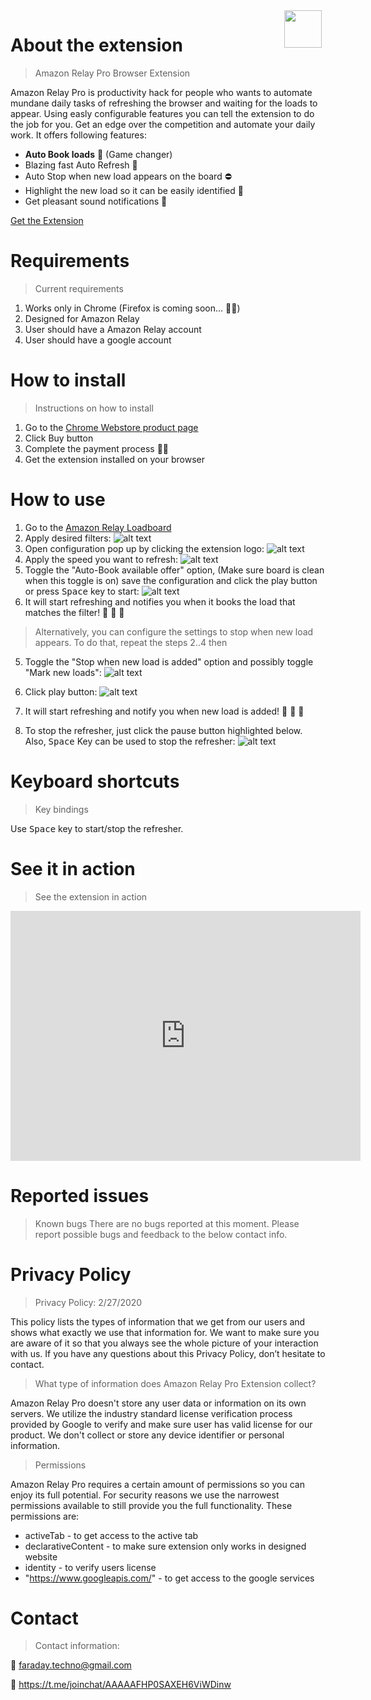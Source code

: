 <img style="float: right; margin-right: 6px" width="60px" height="60px" src="./img/logo.png">

# About the extension
> Amazon Relay Pro Browser Extension 

Amazon Relay Pro is productivity hack for people who wants to automate mundane daily tasks of refreshing the browser and waiting for the loads to appear. Using easly configurable features you can tell the extension to do the job for you. Get an edge over the competition and automate your daily work.
It offers following features:

* **Auto Book loads** 💪 (Game changer)
* Blazing fast Auto Refresh 🚀
* Auto Stop when new load appears on the board ⛔️
* Highlight the new load so it can be easily identified 📌
* Get pleasant sound notifications 🔔

[Get the Extension](https://chrome.google.com/webstore/detail/amazon-relay-pro/peionlgkagofbcdmkjmnjfbpnfchdkal?hl=en&gl=US&authuser=0)


# Requirements
> Current requirements

1. Works only in Chrome (Firefox is coming soon... 👨‍💻)
2. Designed for Amazon Relay 
3. User should have a Amazon Relay account
4. User should have a google account

# How to install
> Instructions on how to install

1. Go to the [Chrome Webstore product page](https://chrome.google.com/webstore/detail/amazon-relay-pro/peionlgkagofbcdmkjmnjfbpnfchdkal?hl=en&gl=US&authuser=0)
2. Click Buy button 
3. Complete the payment process ✍🏼
4. Get the extension installed on your browser

# How to use
1. Go to the [Amazon Relay Loadboard](https://relay.amazon.com/tours/loadboard?)
2. Apply desired filters:
![alt text](./img/filter.png "Filtered Page")
3. Open configuration pop up by clicking the extension logo:
![alt text](./img/open-popup.png "Open pop up")
4. Apply the speed you want to refresh:
![alt text](./img/open-popup.png "Open pop up")
5. Toggle the "Auto-Book available offer" option, (Make sure board is clean when this toggle is on) save the configuration and click the play button or press <kbd>Space</kbd> key to start:
![alt text](./img/auto-book.png "Open pop up")
6. It will start refreshing and notifies you when it books the load that matches the filter! 🎉 🎉 🎉

> Alternatively, you can configure the settings to stop when new load appears. To do that, repeat the steps 2..4 then
 
5. Toggle the "Stop when new load is added" option and possibly toggle "Mark new loads":
![alt text](./img/stop.png "Open pop up")
6. Click play button:
![alt text](./img/play-highlight.png "Open pop up")
7. It will start refreshing and notify you when new load is added! 🎉 🎉 🎉

9. To stop the refresher, just click the pause button highlighted below. Also, <kbd>Space</kbd> Key can be used to stop the refresher:
![alt text](./img/pause.png "Open pop up")

# Keyboard shortcuts
> Key bindings

Use <kbd>Space</kbd> key to start/stop the refresher.

# See it in action
> See the extension in action
<iframe width="560" height="400" src="https://www.youtube.com/embed/7GH82wDVe5U" frameborder="0" allow="accelerometer; autoplay; encrypted-media; gyroscope; picture-in-picture" allowfullscreen></iframe>


# Reported issues
> Known bugs
There are no bugs reported at this moment. Please report possible bugs and feedback to the below contact info. 


# Privacy Policy
> Privacy Policy: 2/27/2020

This policy lists the types of information that we get from our users and shows what exactly we use that information for. We want to make sure you are aware of it so that you always see the whole picture of your interaction with us. If you have any questions about this Privacy Policy, don’t hesitate to contact.

> What type of information does Amazon Relay Pro Extension collect?

Amazon Relay Pro doesn't store any user data or information on its own servers. We utilize the industry standard license verification process provided by Google to verify and make sure user has valid license for our product. We don't collect or store any device identifier or personal information.

> Permissions

Amazon Relay Pro requires a certain amount of permissions so you can enjoy its full potential. For security reasons we use the narrowest permissions available to still provide you the full functionality. These permissions are:
 * activeTab - to get access to the active tab
 * declarativeContent - to make sure extension only works in designed website
 * identity - to verify users license
 * "https://www.googleapis.com/" - to get access to the google services


# Contact
> Contact information:

 📨 faraday.techno@gmail.com

 📰  https://t.me/joinchat/AAAAAFHP0SAXEH6ViWDinw
